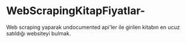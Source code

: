 # WebScrapingKitapFiyatlar-
Web scraping yaparak undocumented api'ler ile girilen kitabın en ucuz satıldığı websiteyi bulmak.
